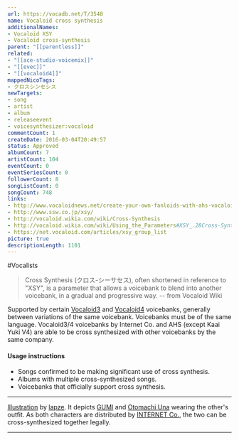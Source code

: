 ```yaml
---
url: https://vocadb.net/T/3548
name: Vocaloid cross synthesis
additionalNames: 
- Vocaloid XSY
- Vocaloid cross-synthesis
parent: "[[parentless]]"
related:
- "[[ace-studio-voicemix]]"
- "[[evec]]"
- "[[vocaloid4]]"
mappedNicoTags:
- クロスシンセシス
newTargets:
- song
- artist
- album
- releaseevent
- voicesynthesizer:vocaloid
commentCount: 1
createDate: 2016-03-04T20:49:57
status: Approved
albumCount: 7
artistCount: 104
eventCount: 0
eventSeriesCount: 0
followerCount: 8
songListCount: 0
songCount: 748
links: 
- http://www.vocaloidnews.net/create-your-own-fanloids-with-ahs-vocaloids/
- http://www.ssw.co.jp/xsy/
- http://vocaloid.wikia.com/wiki/Cross-Synthesis
- http://vocaloid.wikia.com/wiki/Using_the_Parameters#XSY_.28Cross-Synthesis.29
- https://net.vocaloid.com/articles/xsy_group_list
picture: true
descriptionLength: 1101
---
```


#Vocalists

>Cross Synthesis (クロス-シーサセス), often shortened in reference to "XSY", is a parameter that allows a voicebank to blend into another voicebank, in a gradual and progressive way.
-- from Vocaloid Wiki

Supported by certain [Vocaloid3](http://vocadb.net/T/475/vocaloid3) and [Vocaloid4](http://vocadb.net/T/2995/vocaloid4) voicebanks, generally between variations of the same voicebank. Voicebanks must be of the same language. Vocaloid3/4 voicebanks by Internet Co. and AHS (except Kaai Yuki V4) are able to be cross synthesized with other voicebanks by the same company. 

#### Usage instructions

* Songs confirmed to be making significant use of cross synthesis.
* Albums with multiple cross-synthesized songs.
* Voicebanks that officially support cross synthesis.

----
[Illustration](https://piapro.jp/t/IFeR) by [lapze](https://vocadb.net/Ar/59298). It depicts [GUMI](https://vocadb.net/Ar/3) and [Otomachi Una](https://vocadb.net/Ar/49486) wearing the other's outfit. As both characters are distributed by [INTERNET Co.](https://vocadb.net/Ar/29), the two can be cross-synthesized together legally.

---


